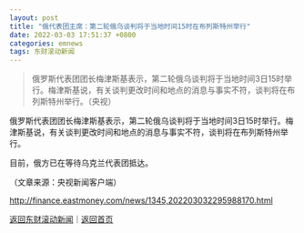 ```yaml
---
layout: post
title: "俄代表团主席：第二轮俄乌谈判将于当地时间15时在布列斯特州举行"
date: 2022-03-03 17:51:37 +0800
categories: emnews
tags: 东财滚动新闻
---
```

> 俄罗斯代表团团长梅津斯基表示，第二轮俄乌谈判将于当地时间3日15时举行。梅津斯基说，有关谈判更改时间和地点的消息与事实不符，谈判将在布列斯特州举行。（央视）

<p>俄罗斯代表团团长梅津斯基表示，第二轮俄乌谈判将于当地时间3日15时举行。梅津斯基说，有关谈判更改时间和地点的消息与事实不符，谈判将在布列斯特州举行。</p><p>目前，俄方已在等待乌克兰代表团抵达。</p><p class="em_media">（文章来源：央视新闻客户端）</p>

<http://finance.eastmoney.com/news/1345,202203032295988170.html>

[返回东财滚动新闻](//finews.withounder.com/emnews/)｜[返回首页](//finews.withounder.com/)